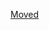 [Moved](https://github.com/department-of-veterans-affairs/va.gov-team/blob/master/products/resources-and-support/typeahead/typeahead-suggestions.md)
